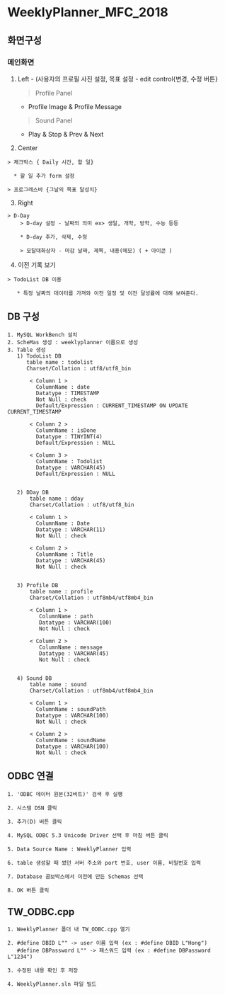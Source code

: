 # WeeklyPlanner_MFC_2018
## 화면구성

 ###  메인화면

  1) Left  - (사용자의 프로필 사진 설정, 목표 설정 - edit control{변경, 수정 버튼}
    
     > Profile Panel
     
       * Profile Image & Profile Message
      
     > Sound Panel
      
       * Play & Stop & Prev & Next
  
  2) Center
  
    > 체크박스 { Daily 시간, 할 일}
    
      * 할 일 추가 form 설정
      
    > 프로그레스바 {그날의 목표 달성치}
    
      
  3) Right
  
    > D-Day
        > D-day 설정 - 날짜의 의미 ex> 생일, 개학, 방학, 수능 등등
      
        * D-day 추가, 삭제, 수정
        
        > 모달대화상자 - 마감 날짜, 제목, 내용(메모) ( + 아이콘 )
        
          
  4) 이전 기록 보기
  
    > TodoList DB 이용
      
       * 특정 날짜의 데이터를 가져와 이전 일정 및 이전 달성률에 대해 보여준다.
  
##  DB 구성 
  
    1. MySQL WorkBench 설치
    2. ScheMas 생성 : weeklyplanner 이름으로 생성
    3. Table 생성
       1) TodoList DB
          table name : todolist
          Charset/Collation : utf8/utf8_bin
          
           < Column 1 >
             ColumnName : date
             Datatype : TIMESTAMP
             Not Null : check
             Default/Expression : CURRENT_TIMESTAMP ON UPDATE CURRENT_TIMESTAMP
             
           < Column 2 >
             ColumnName : isDone
             Datatype : TINYINT(4)
             Default/Expression : NULL
             
           < Column 3 >
             ColumnName : Todolist
             Datatype : VARCHAR(45)
             Default/Expression : NULL
             
             
       2) DDay DB
           table name : dday
           Charset/Collation : utf8/utf8_bin
           
           < Column 1 >
             ColumnName : Date
             Datatype : VARCHAR(11)
             Not Null : check
             
           < Column 2 >
             ColumnName : Title
             Datatype : VARCHAR(45)
             Not Null : check


       3) Profile DB  
           table name : profile
           Charset/Collation : utf8mb4/utf8mb4_bin
           
           < Column 1 >
              ColumnName : path
              Datatype : VARCHAR(100)
              Not Null : check
              
           < Column 2 >
              ColumnName : message
              Datatype : VARCHAR(45)
              Not Null : check
              
              
       4) Sound DB
           table name : sound
           Charset/Collation : utf8mb4/utf8mb4_bin
           
           < Column 1 >
             ColumnName : soundPath
             Datatype : VARCHAR(100)
             Not Null : check
             
           < Column 2 >
             ColumnName : soundName
             Datatype : VARCHAR(100)
             Not Null : check


##  ODBC 연결

    1. 'ODBC 데이터 원본(32비트)' 검색 후 실행
    
    2. 시스템 DSN 클릭
    
    3. 추가(D) 버튼 클릭
    
    4. MySQL ODBC 5.3 Unicode Driver 선택 후 마침 버튼 클릭
    
    5. Data Source Name : WeeklyPlanner 입력
    
    6. table 생성할 때 썼던 서버 주소와 port 번호, user 이름, 비밀번호 입력
    
    7. Database 콤보박스에서 이전에 만든 Schemas 선택
    
    8. OK 버튼 클릭

## TW_ODBC.cpp 

    1. WeeklyPlanner 폴더 내 TW_ODBC.cpp 열기
    
    2. #define DBID L"" -> user 이름 입력 (ex : #define DBID L"Hong")
       #define DBPassword L"" -> 패스워드 입력 (ex : #define DBPassword L"1234")
       
    3. 수정된 내용 확인 후 저장
    
    4. WeeklyPlanner.sln 파일 빌드
